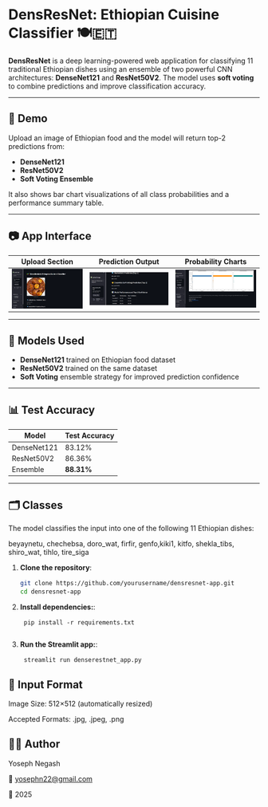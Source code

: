# DensResNet: Ethiopian Cuisine Classifier 🍽️🇪🇹

**DensResNet** is a deep learning-powered web application for classifying 11 traditional Ethiopian dishes using an ensemble of two powerful CNN architectures: **DenseNet121** and **ResNet50V2**. The model uses **soft voting** to combine predictions and improve classification accuracy.

---

## 🚀 Demo

Upload an image of Ethiopian food and the model will return top-2 predictions from:
- **DenseNet121**
- **ResNet50V2**
- **Soft Voting Ensemble**

It also shows bar chart visualizations of all class probabilities and a performance summary table.

---

## 📷 App Interface

| Upload Section | Prediction Output | Probability Charts |
|----------------|-------------------|--------------------|
| ![upload](images/interface1.png) | ![results](images/interface2.png) | ![charts](images/interface3.png) |

---

## 🧠 Models Used

- **DenseNet121** trained on Ethiopian food dataset  
- **ResNet50V2** trained on the same dataset  
- **Soft Voting** ensemble strategy for improved prediction confidence

---

## 📊 Test Accuracy

| Model        | Test Accuracy |
|--------------|---------------|
| DenseNet121  | 83.12%        |
| ResNet50V2   | 86.36%        |
| Ensemble     | **88.31%**    |

---

## 🗂️ Classes

The model classifies the input into one of the following 11 Ethiopian dishes:

beyaynetu, chechebsa, doro_wat, firfir, genfo,kiki1, kitfo, shekla_tibs, shiro_wat, tihlo, tire_siga

1. **Clone the repository**:
   ```bash
   git clone https://github.com/yourusername/densresnet-app.git
   cd densresnet-app
   ```
2. **Install dependencies:**:   
   ```commandline
    pip install -r requirements.txt
   ```
   ```
3. **Run the Streamlit app:**:   
   ```commandline
    streamlit run denserestnet_app.py
   ```

## 📐 Input Format
Image Size: 512×512 (automatically resized)

Accepted Formats: .jpg, .jpeg, .png

## 👨‍💻 Author

Yoseph Negash

📧 yosephn22@gmail.com

📅 2025